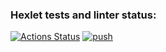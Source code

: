 ### Hexlet tests and linter status:
[![Actions Status](https://github.com/KudesnikRaph/devops-for-programmers-project-74/actions/workflows/hexlet-check.yml/badge.svg)](https://github.com/KudesnikRaph/devops-for-programmers-project-74/actions)
[![push](https://github.com/KudesnikRaph/devops-for-programmers-project-74/actions/workflows/push.yml/badge.svg)](https://github.com/KudesnikRaph/devops-for-programmers-project-74/actions/workflows/push.yml)